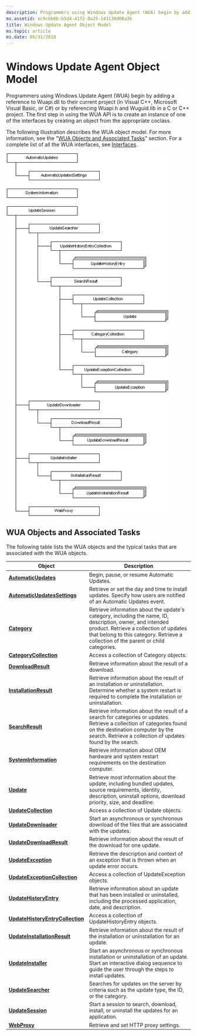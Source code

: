 ```yaml
---
description: Programmers using Windows Update Agent (WUA) begin by adding a reference to Wuapi.dll to their current project (in Visual C++, Microsoft Visual Basic, or C\#) or by referencing Wuapi.h and Wuguid.lib in a C or C++ project.
ms.assetid: ec9cbb0b-b5d4-41f2-8a25-143130d08a3b
title: Windows Update Agent Object Model
ms.topic: article
ms.date: 05/31/2018
---
```


# Windows Update Agent Object Model

Programmers using Windows Update Agent (WUA) begin by adding a reference to Wuapi.dll to their current project (in Visual C++, Microsoft Visual Basic, or C\#) or by referencing Wuapi.h and Wuguid.lib in a C or C++ project. The first step in using the WUA API is to create an instance of one of the interfaces by creating an object from the appropriate coclass.

The following illustration describes the WUA object model. For more information, see the "[WUA Objects and Associated Tasks](#wua-objects-and-associated-tasks)" section. For a complete list of all the WUA interfaces, see [Interfaces](interfaces.md).

![windows update agent object model](images/wua-object-model.png)

## WUA Objects and Associated Tasks

The following table lists the WUA objects and the typical tasks that are associated with the WUA objects.



| Object                                                                | Description                                                                                                                                                                                                                                 |
|-----------------------------------------------------------------------|---------------------------------------------------------------------------------------------------------------------------------------------------------------------------------------------------------------------------------------------|
| [**AutomaticUpdates**](/windows/desktop/api/Wuapi/nn-wuapi-iautomaticupdates)                         | Begin, pause, or resume Automatic Updates.                                                                                                                                                                                                  |
| [**AutomaticUpdatesSettings**](/windows/desktop/api/Wuapi/nn-wuapi-iautomaticupdatessettings)         | Retrieve or set the day and time to install updates. Specify how users are notified of an Automatic Updates event.                                                                                                                          |
| [**Category**](/windows/desktop/api/Wuapi/nn-wuapi-icategory)                                         | Retrieve information about the update's category, including the name, ID, description, owner, and intended product. Retrieve a collection of updates that belong to this category. Retrieve a collection of the parent or child categories. |
| [**CategoryCollection**](/windows/desktop/api/Wuapi/nn-wuapi-icategorycollection)                     | Access a collection of Category objects.                                                                                                                                                                                                    |
| [**DownloadResult**](/windows/desktop/api/Wuapi/nn-wuapi-idownloadresult)                             | Retrieve information about the result of a download.                                                                                                                                                                                        |
| [**InstallationResult**](/windows/desktop/api/Wuapi/nn-wuapi-iinstallationresult)                     | Retrieve information about the result of an installation or uninstallation. Determine whether a system restart is required to complete the installation or uninstallation.                                                                  |
| [**SearchResult**](/windows/desktop/api/Wuapi/nn-wuapi-isearchresult)                                 | Retrieve information about the result of a search for categories or updates. Retrieve a collection of categories found on the destination computer by the search. Retrieve a collection of updates found by the search.                     |
| [**SystemInformation**](/windows/desktop/api/Wuapi/nn-wuapi-isysteminformation)                       | Retrieve information about OEM hardware and system restart requirements on the destination computer.                                                                                                                                        |
| [**Update**](/windows/desktop/api/Wuapi/nn-wuapi-iupdate)                                             | Retrieve most information about the update, including bundled updates, source requirements, identity, description, uninstall options, download priority, size, and deadline.                                                                |
| [**UpdateCollection**](/windows/desktop/api/Wuapi/nn-wuapi-iupdatecollection)                         | Access a collection of Update objects.                                                                                                                                                                                                      |
| [**UpdateDownloader**](/windows/desktop/api/Wuapi/nn-wuapi-iupdatedownloader)                         | Start an asynchronous or synchronous download of the files that are associated with the updates.                                                                                                                                            |
| [**UpdateDownloadResult**](/windows/desktop/api/Wuapi/nn-wuapi-iupdatedownloadresult)                 | Retrieve information about the result of the download for one update.                                                                                                                                                                       |
| [**UpdateException**](/windows/desktop/api/Wuapi/nn-wuapi-iupdateexception)                           | Retrieve the description and context of an exception that is thrown when an update error occurs.                                                                                                                                            |
| [**UpdateExceptionCollection**](/windows/desktop/api/Wuapi/nn-wuapi-iupdateexceptioncollection)       | Access a collection of UpdateException objects.                                                                                                                                                                                             |
| [**UpdateHistoryEntry**](/windows/desktop/api/Wuapi/nn-wuapi-iupdatehistoryentry)                     | Retrieve information about an update that has been installed or uninstalled, including the processed application, date, and description.                                                                                                    |
| [**UpdateHistoryEntryCollection**](/windows/desktop/api/Wuapi/nn-wuapi-iupdatehistoryentrycollection) | Access a collection of UpdateHistoryEntry objects.                                                                                                                                                                                          |
| [**UpdateInstallationResult**](/windows/desktop/api/Wuapi/nn-wuapi-iupdateinstallationresult)         | Retrieve information about the result of the installation or uninstallation for an update.                                                                                                                                                  |
| [**UpdateInstaller**](/windows/desktop/api/Wuapi/nn-wuapi-iupdateinstaller)                           | Start an asynchronous or synchronous installation or uninstallation of an update. Start an interactive dialog sequence to guide the user through the steps to install updates.                                                              |
| [**UpdateSearcher**](/windows/desktop/api/Wuapi/nn-wuapi-iupdatesearcher)                             | Searches for updates on the server by criteria such as the update type, the ID, or the category.                                                                                                                                            |
| [**UpdateSession**](/windows/desktop/api/Wuapi/nn-wuapi-iupdatesession)                               | Start a session to search, download, install, or uninstall the updates for an application.                                                                                                                                                  |
| [**WebProxy**](/windows/desktop/api/Wuapi/nn-wuapi-iwebproxy)                                         | Retrieve and set HTTP proxy settings.                                                                                                                                                                                                       |



 

 

 



